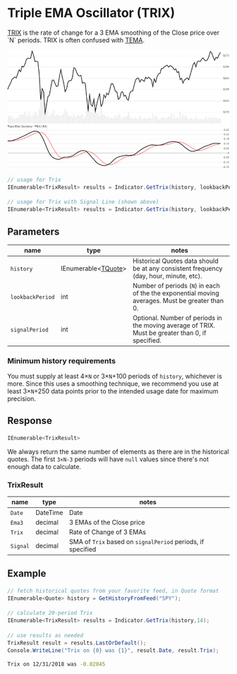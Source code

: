 ﻿# Triple EMA Oscillator (TRIX)

[TRIX](https://en.wikipedia.org/wiki/Trix_(technical_analysis)) is the rate of change for a 3 EMA smoothing of the Close price over `N` periods.  TRIX is often confused with [TEMA](../Ema/README.md).

![image](chart.png)

```csharp
// usage for Trix
IEnumerable<TrixResult> results = Indicator.GetTrix(history, lookbackPeriod);

// usage for Trix with Signal Line (shown above)
IEnumerable<TrixResult> results = Indicator.GetTrix(history, lookbackPeriod, signalPeriod);
```

## Parameters

| name | type | notes
| -- |-- |--
| `history` | IEnumerable\<[TQuote](../../docs/GUIDE.md#quote)\> | Historical Quotes data should be at any consistent frequency (day, hour, minute, etc).
| `lookbackPeriod` | int | Number of periods (`N`) in each of the the exponential moving averages.  Must be greater than 0.
| `signalPeriod` | int | Optional.  Number of periods in the moving average of TRIX.  Must be greater than 0, if specified.

### Minimum history requirements

You must supply at least 4×`N` or 3×`N`+100 periods of `history`, whichever is more.  Since this uses a smoothing technique, we recommend you use at least 3×`N`+250 data points prior to the intended usage date for maximum precision.

## Response

```csharp
IEnumerable<TrixResult>
```

We always return the same number of elements as there are in the historical quotes.  The first `3×N-3` periods will have `null` values since there's not enough data to calculate.

### TrixResult

| name | type | notes
| -- |-- |--
| `Date` | DateTime | Date
| `Ema3` | decimal | 3 EMAs of the Close price
| `Trix` | decimal | Rate of Change of 3 EMAs
| `Signal` | decimal | SMA of `Trix` based on `signalPeriod` periods, if specified

## Example

```csharp
// fetch historical quotes from your favorite feed, in Quote format
IEnumerable<Quote> history = GetHistoryFromFeed("SPY");

// calculate 20-period Trix
IEnumerable<TrixResult> results = Indicator.GetTrix(history,14);

// use results as needed
TrixResult result = results.LastOrDefault();
Console.WriteLine("Trix on {0} was {1}", result.Date, result.Trix);
```

```bash
Trix on 12/31/2018 was -0.02045
```
